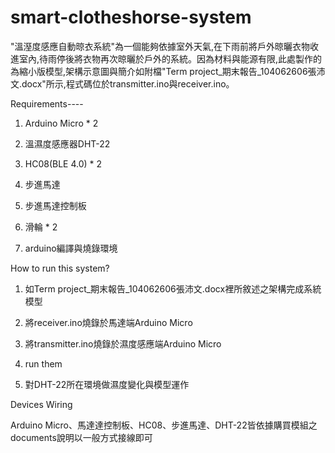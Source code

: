 # smart-clotheshorse-system

"溫溼度感應自動晾衣系統"為一個能夠依據室外天氣,在下雨前將戶外晾曬衣物收進室內,待雨停後將衣物再次晾曬於戶外的系統。因為材料與能源有限,此處製作的為縮小版模型,架構示意圖與簡介如附檔"Term project_期末報告_104062606張沛文.docx"所示,程式碼位於transmitter.ino與receiver.ino。



Requirements----

1. Arduino Micro * 2

2. 溫濕度感應器DHT-22

3. HC08(BLE 4.0) * 2

4. 步進馬達

5. 步進馬達控制板

6. 滑輪 * 2

7. arduino編譯與燒錄環境



How to run this system?

1. 如Term project_期末報告_104062606張沛文.docx裡所敘述之架構完成系統模型

2. 將receiver.ino燒錄於馬達端Arduino Micro

3. 將transmitter.ino燒錄於濕度感應端Arduino Micro

4. run them

5. 對DHT-22所在環境做濕度變化與模型運作

Devices Wiring

Arduino Micro、馬達達控制板、HC08、步進馬達、DHT-22皆依據購買模組之documents說明以一般方式接線即可
